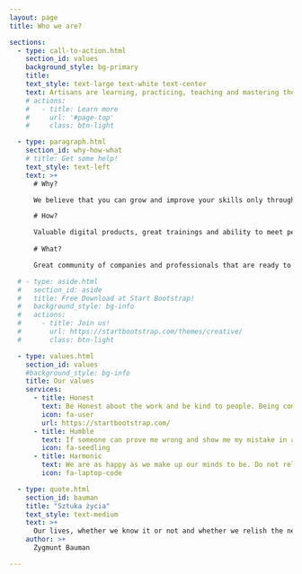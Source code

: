 ```yaml
---
layout: page
title: Who we are?

sections:
  - type: call-to-action.html
    section_id: values
    background_style: bg-primary
    title:
    text_style: text-large text-white text-center
    text: Artisans are learning, practicing, teaching and mastering their skills and provides digital products to achieve smart goals at employee, organisational and society level and help every person to reach their full potential.
    # actions:
    #   - title: Learn more
    #     url: '#page-top'
    #     class: btn-light

  - type: paragraph.html
    section_id: why-how-what
    # title: Get some help!
    text_style: text-left
    text: >+
      # Why?

      We believe that you can grow and improve your skills only through communication, help and cooperation with others members of very skilful community. Someday we want you to join us to help others to grow also.

      # How?

      Valuable digital products, great trainings and ability to meet people not only from your local area as online catalog of the best artisans you find in our Universe.
      
      # What?

      Great community of companies and professionals that are ready to change the World to make it better place so humanity can thrive!

  # - type: aside.html
  #   section_id: aside
  #   title: Free Download at Start Bootstrap!
  #   background_style: bg-info
  #   actions:
  #     - title: Join us!
  #       url: https://startbootstrap.com/themes/creative/
  #       class: btn-light

  - type: values.html
    section_id: values
    #background_style: bg-info
    title: Our values
    services:
      - title: Honest
        text: Be Honest about the work and be kind to people. Being compassionate is key to success. Treat others in respectful way while being constructive and supportive. "Be soft on the person and hard on the problem"
        icon: fa-user
        url: https://startbootstrap.com/
      - title: Humble
        text: If someone can prove me wrong and show me my mistake in any tought or action, I shall gladly change. I seek the truth, which never harmed anyone. The harm is o persit in one's own self-deception and ignorance (Marcus Aurelius). *Never* be ashamed to ask for help.
        icon: fa-seedling
      - title: Harmonic
        text: We are as happy as we make up our minds to be. Do not rely on luck. "No man was ever wise by chance". Protect your focus and share your knowledge with others to become trully happy.
        icon: fa-laptop-code

  - type: quote.html
    section_id: bauman
    title: "Sztuka życia"
    text_style: text-medium
    text: >+
      Our lives, whether we know it or not and whether we relish the news or bewail it, are works of art. To live our lives as the art of life demands, we must, just like the artists of any art, set ourselves challenges which are difficult to confront point-blank; we must choose targets that are well beyond our reach, and standards of excellence that vexingly seem to stay stubbornly far above our ability to match whatever we do or may be doing. <span>We need to attempt the impossible</span>. And we can only hope, with no support from a trustworthy favourable prognosis (let alone from certainty), that with a long and grinding effort we may sometime manage to match those standards and reach those targets and so rise to the challenge.
    author: >+
      Zygmunt Bauman

---
```

